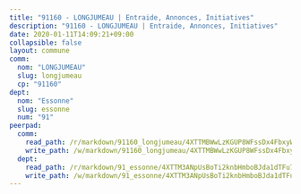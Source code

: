 ```yaml
---
title: "91160 - LONGJUMEAU | Entraide, Annonces, Initiatives"
description: "91160 - LONGJUMEAU | Entraide, Annonces, Initiatives"
date: 2020-01-11T14:09:21+09:00
collapsible: false
layout: commune
comm:
  nom: "LONGJUMEAU"
  slug: longjumeau
  cp: "91160"
dept:
  nom: "Essonne"
  slug: essonne
  num: "91"
peerpad:
  comm:
    read_path: /r/markdown/91160_longjumeau/4XTTMBWwLzKGUP8WFssDx4FbxyWBRtosTvhauDwKmqwP6mnT4
    write_path: /w/markdown/91160_longjumeau/4XTTMBWwLzKGUP8WFssDx4FbxyWBRtosTvhauDwKmqwP6mnT4-K3TgUvoTsMtqUTELjxDBGf3szF9xEXT2cWAEPhqjfW3uU5pPw8fdAmvvsVuNHrkaGofxN2hbuB9vK6r2ZmLiVa7J9A39qYKopiSjiRVxHxtYq8aDUsxTxfcTCpVwucZQYv2bh5BQ
  dept:
    read_path: /r/markdown/91_essonne/4XTTM3ANpUsBoTi2knbHmboBJda1dTFu7ky8ZK9dB2RyMMfWF
    write_path: /w/markdown/91_essonne/4XTTM3ANpUsBoTi2knbHmboBJda1dTFu7ky8ZK9dB2RyMMfWF-K3TgUyWqeJSocSvH4aaj1ao8GVHVL7XNdUYQ4QUUeH9BAdnr24zoBJ2C3FCPvjfnNG6dyrzadtyfizxGKpMjZFU9wDjSpA4g6VtDcxL8iEmbLsyV9TFoF7XzgcRopbNZHgpYvcW3
---
```



